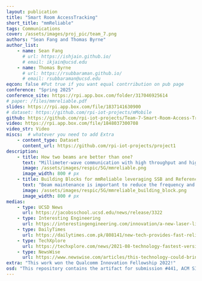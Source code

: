 ```yaml
---
layout: publication
title: "Smart Room AccessTracking"
short_title: "mmReliable"
tags: Communications
cover: /assets/images/proj_pic/team_7.png
authors: "Sean Fang and Thomas Byrne"
author_list:
    - name: Sean Fang  
      # url: https://ishjain.github.io/
      # email: ikjain@ucsd.edu
    - name: Thomas Byrne
      # url: https://rsubbaraman.github.io/
      # email: rsubbaraman@ucsd.edu
eqcon: false #Put true if you want equal contrribution on pub page
conference: "Spring 2025"
conference_site: https://rpi.app.box.com/folder/317046925614
# paper: /files/mmreliable.pdf
slides: https://rpi.app.box.com/file/1837141630900
# dataset: https://github.com/rpi-iot-projects/mMobile
github: https://github.com/rpi-iot-projects/Team-7-Smart-Room-Access-Tracking
video: https://rpi.app.box.com/file/1848037300708
video_str: Video
miscs:  # whatever you need to add Extra
    - content_type: Dataset
      content_url: https://github.com/rpi-iot-projects/project1
description:
    - title: How two beams are better than one?
      text: "Millimeter-wave communication with high throughput and high reliability is poised to be a gamechanger for V2X and VR applications. However, mmWave links are notorious for low reliability since they suffer from frequent outages due to blockage and user mobility. We build mmReliable, a reliable mmWave system that implements multi-beamforming and user tracking to handle environmental vulnerabilities. It creates constructive multi-beam patterns and optimizes their angle, phase, and amplitude to maximize the signal strength at the receiver. Multi-beam links are reliable since they are resilient to occasional blockages of few constituent beams compared to a single-beam system. We implement mmReliable on a 28 GHz testbed with 400 MHz bandwidth, and a 64 element phased array supporting 5G NR waveforms. Rigorous indoor and outdoor experiments demonstrate that mmReliable achieves close to 100% reliability providing 2.3x improvement in the throughput-reliability product than single-beam systems."
      image: /assets/images/respic/5G/mmreliable.png
      image_width: 800 # px
    - title: Building Blocks for mmReliable leveraging SSB and Reference Signals in 5G NR
      text: "Beam maintenance is important to reduce the frequency and overhead of repeated beam-training. For instance, in the context of 5G-NR, a beam-training phase could take up to 5 ms to probe 64 beam directions with a default periodicity of 20 ms, leading to a 25% overhead. The high overhead of beam-training can be avoided by carefully utilizing intrinsic features of mmWave protocols. They use known reference signals interspersed with data communication to perform beammaintenance and refinement. These reference signals provide channel measurements with an option to set any desired beam. Due to the sparsity of these reference signals, they cannot be used for a full-fledged beam-training, and only minor changes to the beamforming vector can be made using few channel estimates. A low-overhead beam-maintenance scheme is, therefore, a must for reliable mmWave links."
      image: /assets/images/respic/5G/mmreliable_building_block.png
      image_width: 800 # px
medias: 
    - type: UCSD News
      url: https://jacobsschool.ucsd.edu/news/release/3322
    - type: Interesting Engineering
      url: https://interestingengineering.com/innovation/a-new-laser-like-system-could-put-5g-in-your-home
    - type: DailyTimes
      url: https://dailytimes.com.pk/808141/new-tech-provides-fast-reliable-5g-connections/
    - type: TechXplore
      url: https://techxplore.com/news/2021-08-technology-fastest-version-5g-home.html
    - type: NewsWise
      url: https://www.newswise.com/articles/this-technology-could-bring-the-fastest-version-of-5g-to-your-home-and-workplace
extra: "This work won the Qualcomm Innovation Fellowship 2022!"
osd: "This repository contains the artifact for submission #441, ACM SIGCOMM 2021. The artifact is composed of simulations and algorithms implemented on real-life mmWave channel estimates."
---
```


<!-- ### "This work won the Qualcomm Innovation Fellowship 2022!" -->